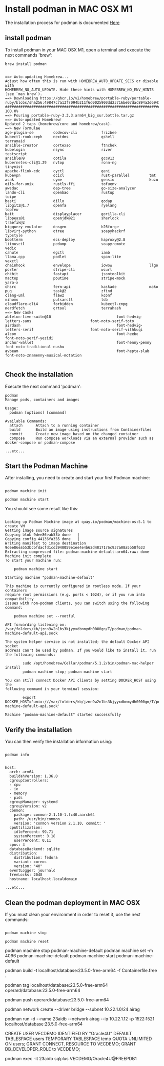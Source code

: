 # Install podman in MAC OSX M1

The installation process for podman is documented [Here](https://podman.io/docs/installation)


## install podman

To install podman in your MAC OSX M1, open a terminal and execute the next commands 'brew':

```Code
brew install podman


==> Auto-updating Homebrew...
Adjust how often this is run with HOMEBREW_AUTO_UPDATE_SECS or disable with
HOMEBREW_NO_AUTO_UPDATE. Hide these hints with HOMEBREW_NO_ENV_HINTS (see `man brew`).
==> Downloading https://ghcr.io/v2/homebrew/portable-ruby/portable-ruby/blobs/sha256:49847c7a13f7094b211f6d0025900dd23716be07dac894a3d6941d7696296306
################################################################################################################################################# 100.0%
==> Pouring portable-ruby-3.3.3.arm64_big_sur.bottle.tar.gz
==> Auto-updated Homebrew!
Updated 2 taps (homebrew/core and homebrew/cask).
==> New Formulae
age-plugin-se         codecov-cli           frizbee               kubectl-rook-ceph     nextdns               qshell                terramaid
ansible-creator       cortexso              ftnchek               kubelogin             nsync                 river                 testscript
ansible@9             cotila                gcc@13                kubernetes-cli@1.29   nvtop                 ronn-ng               tinymist
apache-flink-cdc      cyctl                 geni                  kubevpn               ocicl                 rust-parallel         tmt
asak                  cyme                  gensio                kuzu                  oils-for-unix         rustls-ffi            tofuenv
awsdac                dep-tree              go-size-analyzer      lando-cli             openbao               rustup                toipe
basti                 dillo                 godap                 libgit2@1.7           openfa                ryelang               topfew
batt                  displayplacer         gorilla-cli           libpeas@1             openjdk@21            sherlock              traefik@2
bigquery-emulator     dnsgen                h26forge              libvirt-python        otree                 soapyhackrf           typstyle
bootterm              ecs-deploy            haproxy@2.8           litmusctl             pedump                soapyremote           vedic
cahute                egctl                 iamb                  llama.cpp             podlet                span-lite             vexctl
chainhook             envelope              iowow                 llgo                  porter                stripe-cli            wcurl
chkbit                fastapi               jsontoolkit           mactop                poutine               stripe-mock           yara-x
chsrc                 fern-api              kaskade               mako                  pug                   task@2                zfind
clang-uml             flawz                 kconf                 mihomo                pulsarctl             tdb
cloudflare-cli4       forbidden             kubectl-cnpg          nerdfetch             qrtool                terrahash
==> New Casks
ableton-live-suite@10                              font-hedvig-letters-sans                           font-noto-serif-toto
airdash                                            font-hedvig-letters-serif                          font-noto-serif-vithkuqi
alcom                                              font-heebo                                         font-noto-serif-yezidi
anchor-wallet                                      font-henny-penny                                   font-noto-traditional-nushu
avbeam                                             font-hepta-slab                                    font-noto-znamenny-musical-notation


```

## Check the installation

Execute the next command 'podman':

```Code
podman
Manage pods, containers and images

Usage:
  podman [options] [command]

Available Commands:
  attach      Attach to a running container
  build       Build an image using instructions from Containerfiles
  commit      Create new image based on the changed container
  compose     Run compose workloads via an external provider such as docker-compose or podman-compose

...etc...

```

## Start the Podman Machine

After installing, you need to create and start your first Podman machine:
  
```Code

podman machine init

podman machine start
```

You should see some result like this:


```Code

Looking up Podman Machine image at quay.io/podman/machine-os:5.1 to create VM
Getting image source signatures
Copying blob 9dee86eab53b done   | 
Copying config 44136fa355 done   | 
Writing manifest to image destination
9dee86eab53bcbfdacfd1cd2940059e1ee4e4b62d4017176c937a08a5b58f633
Extracting compressed file: podman-machine-default-arm64.raw: done  
Machine init complete
To start your machine run:

	podman machine start

Starting machine "podman-machine-default"

This machine is currently configured in rootless mode. If your containers
require root permissions (e.g. ports < 1024), or if you run into compatibility
issues with non-podman clients, you can switch using the following command:

	podman machine set --rootful

API forwarding listening on: /var/folders/kb/jznn9w2n1bs3kjyyxdbnmydh0000gn/T/podman/podman-machine-default-api.sock

The system helper service is not installed; the default Docker API socket
address can't be used by podman. If you would like to install it, run the following commands:

        sudo /opt/homebrew/Cellar/podman/5.1.2/bin/podman-mac-helper install
        podman machine stop; podman machine start

You can still connect Docker API clients by setting DOCKER_HOST using the
following command in your terminal session:

        export DOCKER_HOST='unix:///var/folders/kb/jznn9w2n1bs3kjyyxdbnmydh0000gn/T/podman/podman-machine-default-api.sock'

Machine "podman-machine-default" started successfully

```

## Verify the installation

You can then verify the installation information using:

```Code

podman info


host:
  arch: arm64
  buildahVersion: 1.36.0
  cgroupControllers:
  - cpu
  - io
  - memory
  - pids
  cgroupManager: systemd
  cgroupVersion: v2
  conmon:
    package: conmon-2.1.10-1.fc40.aarch64
    path: /usr/bin/conmon
    version: 'conmon version 2.1.10, commit: '
  cpuUtilization:
    idlePercent: 99.71
    systemPercent: 0.18
    userPercent: 0.11
  cpus: 4
  databaseBackend: sqlite
  distribution:
    distribution: fedora
    variant: coreos
    version: "40"
  eventLogger: journald
  freeLocks: 2048
  hostname: localhost.localdomain

...etc...

```


## Clean the podman deployment in MAC OSX

If you must clean your environment in order to reset it, use the next commands:

```Code

podman machine stop

podman machine reset

```




podman machine stop podman-machine-default
podman machine set -m 4096 podman-machine-default
podman machine start podman-machine-default


podman build -t localhost/database:23.5.0-free-arm64 -f Containerfile.free .

podman tag localhost/database:23.5.0-free-arm64 operard/database:23.5.0-free-arm64

podman push operard/database:23.5.0-free-arm64



podman network create --driver bridge --subnet 10.22.1.0/24 airag

podman run -d --name 23aidb --network airag --ip 10.22.1.12 -p 1522:1521 \
localhost/database:23.5.0-free-arm64



CREATE USER VECDEMO IDENTIFIED BY "Oracle4U" DEFAULT TABLESPACE users TEMPORARY TABLESPACE temp QUOTA UNLIMITED ON users;
GRANT CONNECT, RESOURCE TO VECDEMO;
GRANT DB_DEVELOPER_ROLE to VECDEMO;

podman exec -it 23aidb sqlplus VECDEMO/Oracle4U@FREEPDB1



